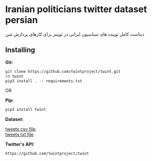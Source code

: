 # Iranian politicians twitter dataset persian
    
دیتاست کامل توییت های سیاسیون ایرانی در توییتر برای کارهای پردازش متن

## Installing

**Git:**
```bash
git clone https://github.com/twintproject/twint.git
cd twint
pip3 install . -r requirements.txt
```
OR

**Pip:**
```bash
pip3 install twint
```
**Dataset:**

[tweets csv file](https://drive.google.com/file/d/1517ZtAaE9bEBQjgX3QFIF8Z7YE2KiqMl/view?usp=sharing).<br>
[tweets txt file](https://drive.google.com/file/d/14xULAoQORZudUSzVnsW9060Mm3PNkHOL/view?usp=sharing).


**Twitter's API:**
```bash
https://github.com/twintproject/twint
```
